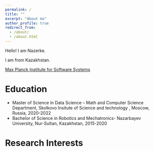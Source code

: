 ```yaml
---
permalink: /
title: ""
excerpt: "About me"
author_profile: true
redirect_from: 
  - /about/
  - /about.html
---
```


Hello! I am Nazerke.

I am from Kazakhstan.

[Max Planck Institute for Software Systems](https://www.mpi-sws.org/)


Education
=
* Master of Science in Data Science – Math and Computer Science Department, Skolkovo Insitute of Science and technology , Moscow, Russia, 2020-2022
* Bachelor of Science in Robotics and Mechatronics- Nazarbayev University, Nur-Sultan, Kazakhstan, 2015-2020


Research Interests
=
